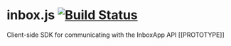 inbox.js [![Build Status](https://travis-ci.org/inboxapp/inbox.js.svg?branch=master)](https://travis-ci.org/inboxapp/inbox.js)
========

Client-side SDK for communicating with the InboxApp API [[PROTOTYPE]]
